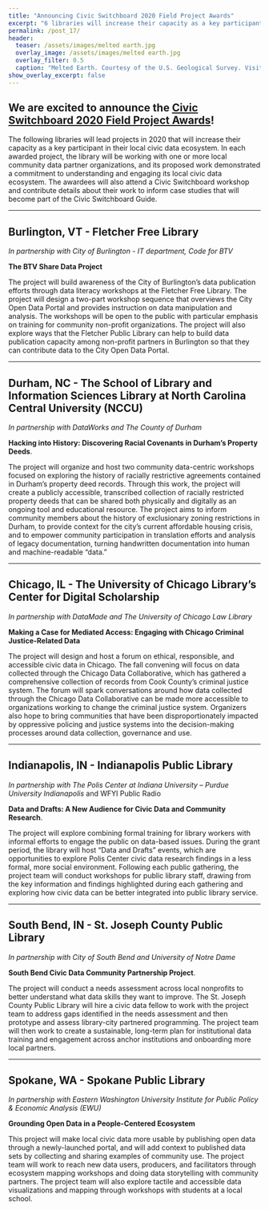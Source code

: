 ```yaml
---
title: "Announcing Civic Switchboard 2020 Field Project Awards"
excerpt: "6 libraries will increase their capacity as a key participant in their local civic data ecosystem."
permalink: /post_17/
header:
  teaser: /assets/images/melted earth.jpg
  overlay_image: /assets/images/melted earth.jpg
  overlay_filter: 0.5
  caption: "Melted Earth. Courtesy of the U.S. Geological Survey. Visit the USGS at https://usgs.gov"
show_overlay_excerpt: false
---
```

## We are excited to announce the [Civic Switchboard 2020 Field Project Awards](https://civic-switchboard.github.io/post_16)!
The following libraries will lead projects in 2020 that will increase their capacity as a key participant in their local civic data ecosystem. In each awarded project, the library will be working with one or more local community data partner organizations, and its proposed work demonstrated a commitment to understanding and engaging its local civic data ecosystem. The awardees will also attend a Civic Switchboard workshop and contribute details about their work to inform case studies that will become part of the Civic Switchboard Guide.

***
## Burlington, VT - Fletcher Free Library 
*In partnership with City of Burlington - IT department, Code for BTV*  

**The BTV Share Data Project**  

The project will build awareness of the City of Burlington’s data publication efforts through data literacy workshops at the Fletcher Free Library. The project will design a two-part workshop sequence that overviews the City Open Data Portal and provides instruction on data manipulation and analysis. The workshops will be open to the public with particular emphasis on training for community non-profit organizations.  The project will also explore ways that the Fletcher Public Library can help to build data publication capacity among non-profit partners in Burlington so that they can contribute data to the City Open Data Portal.   

***
## Durham, NC - The School of Library and Information Sciences Library at North Carolina Central University (NCCU)  
*In partnership with DataWorks and The County of Durham*  

**Hacking into History: Discovering Racial Covenants in Durham’s Property Deeds**. 

The project will organize and host two community data-centric workshops focused on exploring the history of racially restrictive agreements contained in Durham’s property deed records. Through this work, the project will create a publicly accessible, transcribed collection of racially restricted property deeds that can be shared both physically and digitally as an ongoing tool and educational resource. The project aims to inform community members about the history of exclusionary zoning restrictions in Durham, to provide context for the city’s current affordable housing crisis, and to empower community participation in translation efforts and analysis of legacy documentation, turning handwritten documentation into human and machine-readable “data.”  

***
## Chicago, IL - The University of Chicago Library’s Center for Digital Scholarship  
*In partnership with DataMade and The University of Chicago Law Library*

**Making a Case for Mediated Access: Engaging with Chicago Criminal Justice-Related Data**

The project will design and host a forum on ethical, responsible, and accessible civic data in Chicago. The fall convening will focus on data collected through the Chicago Data Collaborative, which has gathered a comprehensive collection of records from Cook County’s criminal justice system. The forum will spark conversations around how data collected through the Chicago Data Collaborative can be made more accessible to organizations working to change the criminal justice system. Organizers also hope to bring communities that have been disproportionately impacted by oppressive policing and justice systems into the decision-making processes around data collection, governance and use.    

***
## Indianapolis, IN - Indianapolis Public Library 
*In partnership with The Polis Center at Indiana University – Purdue University Indianapolis*
 and WFYI Public Radio  

**Data and Drafts: A New Audience for Civic Data and Community Research**. 

The project will explore combining  formal training for library workers with informal efforts to engage the public on data-based issues.  During the grant period, the library will host “Data and Drafts” events, which are opportunities to explore Polis Center civic data research findings in a less formal, more social environment. Following each public gathering, the project team will conduct workshops for public library staff, drawing from the key information and findings highlighted during each gathering and exploring how civic data can be better integrated into public library service.   

***
## South Bend, IN - St. Joseph County Public Library
*In partnership with City of South Bend and University of Notre Dame*  

**South Bend Civic Data Community Partnership Project**. 

The project will conduct a needs assessment across local nonprofits to better understand what data skills they want to improve.  The St. Joseph County Public Library will hire a civic data fellow to work with the project team to address gaps identified in the needs assessment and then prototype and assess library-city partnered programming.  The project team will then work to create a sustainable, long-term plan for institutional data training and engagement across anchor institutions and onboarding more local partners.  

***
## Spokane, WA - Spokane Public Library 
*In partnership with Eastern Washington University Institute for Public Policy & Economic Analysis (EWU)*

**Grounding Open Data in a People-Centered Ecosystem** 

This project will make local civic data more usable by publishing open data through a newly-launched portal, and will add context to published data sets by collecting and sharing examples of community use.  The project team will work to reach new data users, producers, and facilitators through ecosystem mapping workshops and doing data storytelling with community partners.  The project team will also explore tactile and accessible data visualizations and mapping through workshops with students at a local school.  
